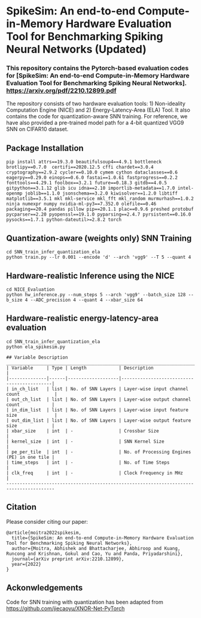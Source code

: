 # SpikeSim: An end-to-end Compute-in-Memory Hardware Evaluation Tool for Benchmarking Spiking Neural Networks (Updated)
### This repository contains the Pytorch-based evaluation codes for [SpikeSim: An end-to-end Compute-in-Memory Hardware Evaluation Tool for Benchmarking Spiking Neural Networks]. https://arxiv.org/pdf/2210.12899.pdf
 
The repository consists of two hardware evaluation tools: 1) Non-ideality Computation Engine (NICE) and 2) Energy-Latency-Area (ELA) Tool. It also contains the code for quantization-aware SNN training. For reference, we have also provided a pre-trained model path for a 4-bit quantized VGG9 SNN on CIFAR10 dataset. 

## Package Installation
```shell
pip install attrs==19.3.0 beautifulsoup4==4.9.1 bottleneck brotlipy==0.7.0  certifi==2020.12.5 cffi chardet==3.0.4 cryptography==2.9.2 cycler==0.10.0 cymem cython dataclasses==0.6 eagerpy==0.29.0 einops==0.6.0 fastai==1.0.61 fastprogress==0.2.2 fonttools==4.29.1 foolbox==3.2.1 future==0.18.3 gitdb==4.0.5 gitpython==3.1.12 glib icu idna==2.10 importlib-metadata==1.7.0 intel-openmp joblib==1.1.0 jsonschema==3.2.0 kiwisolver==1.2.0 libtiff matplotlib==3.5.1 mkl mkl-service mkl_fft mkl_random murmurhash==1.0.2 ninja numexpr numpy nvidia-ml-py3==7.352.0 olefile==0.46 packaging==20.4 pandas pillow pip==20.1.1 plac==0.9.6 preshed protobuf pycparser==2.20 pyopenssl==19.1.0 pyparsing==2.4.7 pyrsistent==0.16.0 pysocks==1.7.1 python-dateutil>=2.8.2 torch 
```

## Quantization-aware (weights only) SNN Training
```shell
cd SNN_train_infer_quantization_ela
python train.py --lr 0.001 --encode 'd' --arch 'vgg9' --T 5 --quant 4
```
## Hardware-realistic Inference using the NICE
```shell
cd NICE_Evaluation
python hw_inference.py --num_steps 5 --arch 'vgg9' --batch_size 128 --b_size 4 --ADC_precision 4 --quant 4 --xbar_size 64
```
## Hardware-realistic energy-latency-area evaluation
```shell
cd SNN_train_infer_quantization_ela
python ela_spikesim.py 
```
```
## Variable Description 
________________________________________________________________________________________
| Variable     | Type | Length            | Description                                |
|--------------|------|-------------------|--------------------------------------------|
| in_ch_list   | list | No. of SNN Layers | Layer-wise input channel count             |
| out_ch_list  | list | No. of SNN Layers | Layer-wise output channel count            |
| in_dim_list  | list | No. of SNN Layers | Layer-wise input feature size              |
| out_dim_list | list | No. of SNN Layers | Layer-wise output feature size             |
| xbar_size    | int  | -                 | Crossbar Size                              |
| kernel_size  | int  | -                 | SNN Kernel Size                            | 
| pe_per_tile  | int  | -                 | No. of Processing Engines (PE) in one tile |
| time_steps   | int  | -                 | No. of Time Steps                          |
| clk_freq     | int  | -                 | Clock Frequency in MHz                     | 
----------------------------------------------------------------------------------------
```
## Citation
Please consider citing our paper:

```
@article{moitra2022spikesim,
  title={SpikeSim: An end-to-end Compute-in-Memory Hardware Evaluation Tool for Benchmarking Spiking Neural Networks},
  author={Moitra, Abhishek and Bhattacharjee, Abhiroop and Kuang, Runcong and Krishnan, Gokul and Cao, Yu and Panda, Priyadarshini},
  journal={arXiv preprint arXiv:2210.12899},
  year={2022}
}
```
## Ackonwledgements

Code for SNN training with quantization has been adapted from https://github.com/jiecaoyu/XNOR-Net-PyTorch 
